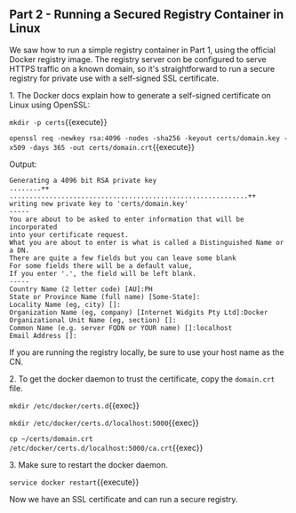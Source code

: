 ## Part 2 - Running a Secured Registry Container in Linux

We saw how to run a simple registry container in Part 1, using the official Docker registry image. The registry server con be configured to serve HTTPS traffic on a known domain, so it's straightforward to run a secure registry for private use with a self-signed SSL certificate.

1\. The Docker docs explain how to generate a self-signed certificate on Linux using OpenSSL:

`mkdir -p certs`{{execute}}

`openssl req -newkey rsa:4096 -nodes -sha256 -keyout certs/domain.key -x509 -days 365 -out certs/domain.crt`{{execute}}

Output:

```
Generating a 4096 bit RSA private key
........++
............................................................++
writing new private key to 'certs/domain.key'
-----
You are about to be asked to enter information that will be incorporated
into your certificate request.
What you are about to enter is what is called a Distinguished Name or a DN.
There are quite a few fields but you can leave some blank
For some fields there will be a default value,
If you enter '.', the field will be left blank.
-----
Country Name (2 letter code) [AU]:PH
State or Province Name (full name) [Some-State]:
Locality Name (eg, city) []:
Organization Name (eg, company) [Internet Widgits Pty Ltd]:Docker
Organizational Unit Name (eg, section) []:
Common Name (e.g. server FQDN or YOUR name) []:localhost
Email Address []:
```

If you are running the registry locally, be sure to use your host name as the CN. 

2\. To get the docker daemon to trust the certificate, copy the `domain.crt` file.

`mkdir /etc/docker/certs.d`{{exec}}

`mkdir /etc/docker/certs.d/localhost:5000`{{exec}}

`cp ~/certs/domain.crt /etc/docker/certs.d/localhost:5000/ca.crt`{{exec}}


3\. Make sure to restart the docker daemon.

`service docker restart`{{execute}}

Now we have an SSL certificate and can run a secure registry.
